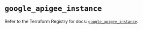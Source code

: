# `google_apigee_instance`

Refer to the Terraform Registry for docs: [`google_apigee_instance`](https://registry.terraform.io/providers/hashicorp/google/5.23.0/docs/resources/apigee_instance).
